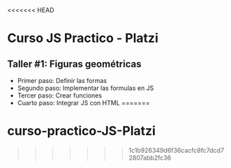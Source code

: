 <<<<<<< HEAD
# Curso JS Practico - Platzi

## Taller #1: Figuras geométricas

- Primer paso: Definir las formas
- Segundo paso: Implementar las formulas en JS
- Tercer paso: Crear funciones 
- Cuarto paso: Integrar JS con HTML
=======
# curso-practico-JS-Platzi
>>>>>>> 1c1b926349d6f36cacfc8fc7dcd72807abb2fc36
